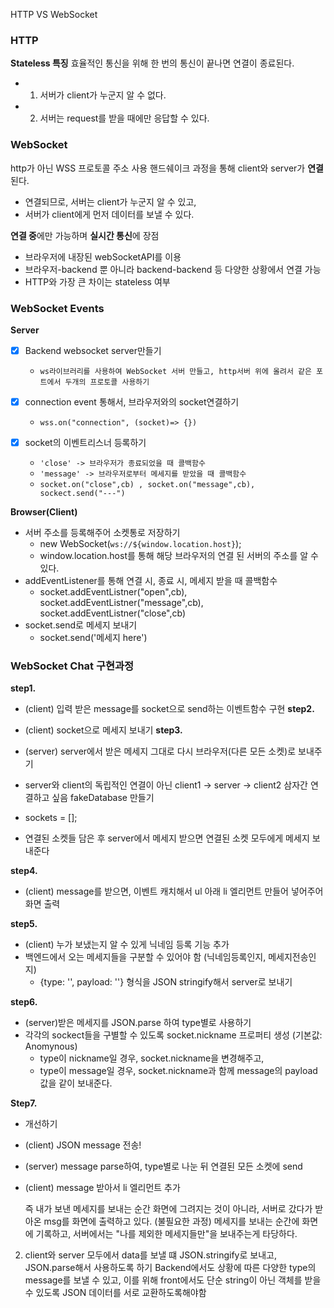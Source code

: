HTTP VS WebSocket

### HTTP

**Stateless 특징**
효율적인 통신을 위해 한 번의 통신이 끝나면 연결이 종료된다.

- 1. 서버가 client가 누군지 알 수 없다.
- 2. 서버는 request를 받을 때에만 응답할 수 있다.

### WebSocket

http가 아닌 WSS 프로토콜 주소 사용
핸드쉐이크 과정을 통해 client와 server가 **연결**된다.

- 연결되므로, 서버는 client가 누군지 알 수 있고,
- 서버가 client에게 먼저 데이터를 보낼 수 있다.

**연결 중**에만 가능하며 **실시간 통신**에 장점

- 브라우저에 내장된 webSocketAPI를 이용
- 브라우저-backend 뿐 아니라 backend-backend 등 다양한 상황에서 연결 가능
- HTTP와 가장 큰 차이는 stateless 여부

### WebSocket Events

**Server**

- [x] Backend websocket server만들기

  - `ws라이브러리를 사용하여 WebSocket 서버 만들고, http서버 위에 올려서 같은 포트에서 두개의 프로토콜 사용하기`

- [x] connection event 통해서, 브라우저와의 socket연결하기

  - `wss.on("connection", (socket)=> {})`

- [x] socket의 이벤트리스너 등록하기

  - `'close' -> 브라우저가 종료되었을 때 콜백함수`
  - `'message' -> 브라우저로부터 메세지를 받았을 때 콜백함수`
  - `socket.on("close",cb) , socket.on("message",cb), sockect.send("---")`

**Browser(Client)**

- 서버 주소를 등록해주어 소켓통로 저장하기
  - new WebSocket(`ws://${window.location.host}`);
  - window.location.host를 통해 해당 브라우저의 연결 된 서버의 주소를 알 수 있다.
- addEventListener를 통해 연결 시, 종료 시, 메세지 받을 때 콜백함수
  - socket.addEventListner("open",cb), socket.addEventListner("message",cb), socket.addEventListner("close",cb)
- socket.send로 메세지 보내기
  - socket.send('메세지 here')

### WebSocket Chat 구현과정

**step1.**

- (client) 입력 받은 message를 socket으로 send하는 이벤트함수 구현
  **step2.**
- (client) socket으로 메세지 보내기
  **step3.**
- (server) server에서 받은 메세지 그대로 다시 브라우저(다른 모든 소켓)로 보내주기

- server와 client의 독립적인 연결이 아닌 client1 -> server -> client2 삼자간 연결하고 싶음
  fakeDatabase 만들기
- sockets = [];
- 연결된 소켓들 담은 후 server에서 메세지 받으면 연결된 소켓 모두에게 메세지 보내준다

**step4.**

- (client) message를 받으면, 이벤트 캐치해서 ul 아래 li 엘리먼트 만들어 넣어주어 화면 출력

**step5.**

- (client) 누가 보냈는지 알 수 있게 닉네임 등록 기능 추가
- 백엔드에서 오는 메세지들을 구분할 수 있어야 함 (닉네임등록인지, 메세지전송인지)
  - {type: '', payload: ''} 형식을 JSON stringify해서 server로 보내기

**step6.**

- (server)받은 메세지를 JSON.parse 하여 type별로 사용하기
- 각각의 sockect들을 구별할 수 있도록 socket.nickname 프로퍼티 생성 (기본값: Anomynous)
  - type이 nickname일 경우, socket.nickname을 변경해주고,
  - type이 message일 경우, socket.nickname과 함께 message의 payload값을 같이 보내준다.

**Step7.**

- 개선하기
- (client) JSON message 전송!
- (server) message parse하여, type별로 나눈 뒤 연결된 모든 소켓에 send
- (client) message 받아서 li 엘리먼트 추가

  즉 내가 보낸 메세지를 보내는 순간 화면에 그려지는 것이 아니라, 서버로 갔다가 받아온 msg를 화면에 출력하고 있다. (불필요한 과정)
  메세지를 보내는 순간에 화면에 기록하고, 서버에서는 "나를 제외한 메세지들만"을 보내주는게 타당하다.

2. client와 server 모두에서 data를 보낼 떄 JSON.stringify로 보내고, JSON.parse해서 사용하도록 하기
   Backend에서도 상황에 따른 다양한 type의 message를 보낼 수 있고, 이를 위해 front에서도 단순 string이 아닌 객체를 받을 수 있도록 JSON 데이터를 서로 교환하도록해야함
